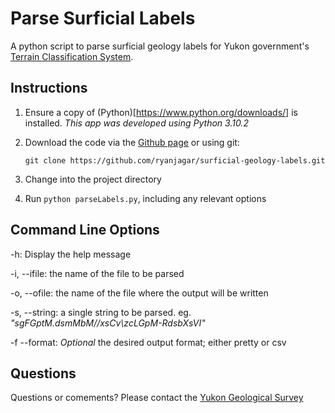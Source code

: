 # Parse Surficial Labels
A python script to parse surficial geology labels for Yukon government's [Terrain Classification System](https://ygsftp.gov.yk.ca/YGSIDS/compilations/Surficial_2014_04_08/Terrain_Classification_System_summary.pdf).

## Instructions
1. Ensure a copy of (Python)[https://www.python.org/downloads/] is installed. *This app was developed using Python 3.10.2*
2. Download the code via the [Github page](https://github.com/ryanjagar/surficial-geology-labels) or using git:

    `git clone https://github.com/ryanjagar/surficial-geology-labels.git`

3. Change into the project directory
4. Run `python parseLabels.py`, including any relevant options


## Command Line Options
-h: Display the help message

-i, --ifile:
the name of the file to be parsed

-o, --ofile:
the name of the file where the output will be written

-s, --string:
a single string to be parsed. eg. *"sgFGptM.dsmMbM//xsCv\zcLGpM-RdsbXsVI"*

-f --format:
*Optional* the desired output format; either pretty or csv

## Questions
Questions or comements? Please contact the [Yukon Geological Survey](https://yukon.ca/en/yukon-geological-survey)




